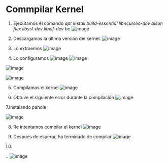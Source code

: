 # Commpilar Kernel
1.  Ejecutamos el comando _apt install build-essential libncurses-dev bison flex libssl-dev libelf-dev bc_
![image](https://github.com/user-attachments/assets/570f5cd3-e2a5-4c70-8a1a-0e4b2015f932)

2. Descargamos la última versión del kernel.
![image](https://github.com/user-attachments/assets/c2ece3f8-19af-4dc8-aeff-6dd0bd2dc10c)

3. Lo extraemos
![image](https://github.com/user-attachments/assets/9a5e9f94-3fba-4a43-a8ad-ebb01efb7e5c)

4. Lo configuramos
![image](https://github.com/user-attachments/assets/e7dde08c-7197-477a-b3c8-329c825cf22a)
![image](https://github.com/user-attachments/assets/0ccaca98-a0c9-46f0-bf15-8a76662ec81e)

![image](https://github.com/user-attachments/assets/fac3e03a-2187-4282-822a-e32bae5d14c8)

![image](https://github.com/user-attachments/assets/971dc244-7e8a-40a4-9eb0-57118bbb7fbd)

5. Compilamos el kernel
![image](https://github.com/user-attachments/assets/fc56fc5d-7724-4c70-95fd-a61148fd250c)

6. Obtuve el siguiente error durante la compilación
![image](https://github.com/user-attachments/assets/0936e3f4-65b3-4a63-83f2-b39c1560cb75)

7.Instalando pahole 

![image](https://github.com/user-attachments/assets/22c79739-cc97-4b8a-bc9c-05d554851e17)

8. Re intentamos compilar el kernel
![image](https://github.com/user-attachments/assets/4514069e-3e64-485d-9b53-f88b849423e4)

9. Después de esperar, ha terminado de compilar
![image](https://github.com/user-attachments/assets/2e11f55c-5a71-423f-bfd1-d1538c8d8ba3)

10. 
..
![image](https://github.com/user-attachments/assets/acee4d77-40cc-427a-a33d-3142c7fc2ab8)
